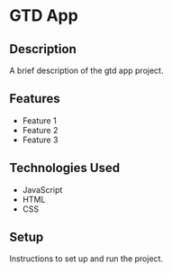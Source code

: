 # GTD App

## Description

A brief description of the gtd app project.

## Features

- Feature 1
- Feature 2
- Feature 3

## Technologies Used

- JavaScript
- HTML
- CSS

## Setup

Instructions to set up and run the project.
